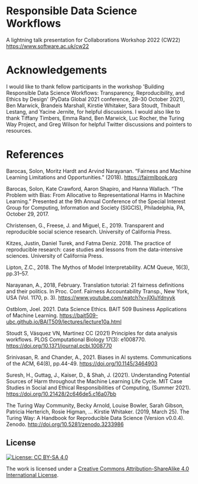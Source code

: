 # Responsible Data Science Workflows

A lightning talk presentation for Collaborations Workshop 2022 (CW22) https://www.software.ac.uk/cw22

# Acknowledgements

I would like to thank fellow participants in the workshop 'Building Responsible Data Science Workflows: Transparency, Reproducibility, and Ethics by Design' (PyData Global 2021 conference, 28–30 October 2021), Ben Marwick, Brandeis Marshall, Kirstie Whitaker, Sara Stoudt, Thibault Lestang, and Yacine Jernite, for helpful discussions. I would also like to thank Tiffany Timbers, Emma Rand, Ben Marwick, Luc Rocher, the Turing Way Project, and Greg Wilson for helpful Twitter discussions and pointers to resources.     

# References

Barocas, Solon, Moritz Hardt and Arvind Narayanan. “Fairness and Machine Learning Limitations and Opportunities.” (2018). https://fairmlbook.org 

Barocas, Solon, Kate Crawford, Aaron Shapiro, and Hanna Wallach. “The Problem with Bias: From Allocative to Representational Harms in Machine Learning.” Presented at the 9th Annual Conference of the Special Interest Group for Computing, Information and Society (SIGCIS), Philadelphia, PA, October 29, 2017.

Christensen, G., Freese, J. and Miguel, E., 2019. Transparent and reproducible social science research. University of California Press.

Kitzes, Justin, Daniel Turek, and Fatma Deniz. 2018. The practice of reproducible research: case studies and lessons from the data-intensive sciences. University of California Press. 

Lipton, Z.C., 2018. The Mythos of Model Interpretability. ACM Queue, 16(3), pp.31–57.

Narayanan, A., 2018, February. Translation tutorial: 21 fairness definitions and their politics. In Proc. Conf. Fairness Accountability Transp., New York, USA (Vol. 1170, p. 3). https://www.youtube.com/watch?v=jIXIuYdnyyk

Ostblom, Joel. 2021. Data Science Ethics. BAIT 509 Business Applications of Machine Learning. https://bait509-ubc.github.io/BAIT509/lectures/lecture10a.html

Stoudt S, Vásquez VN, Martinez CC (2021) Principles for data analysis workflows. PLOS Computational Biology 17(3): e1008770. https://doi.org/10.1371/journal.pcbi.1008770

Srinivasan, R. and Chander, A., 2021. Biases in AI systems. Communications of the ACM, 64(8), pp.44-49. https://doi.org/10.1145/3464903

Suresh, H., Guttag, J., Kaiser, D., & Shah, J. (2021). Understanding Potential Sources of Harm throughout the Machine Learning Life Cycle. MIT Case Studies in Social and Ethical Responsibilities of Computing, (Summer 2021). https://doi.org/10.21428/2c646de5.c16a07bb

The Turing Way Community, Becky Arnold, Louise Bowler, Sarah Gibson, Patricia Herterich, Rosie Higman, … Kirstie Whitaker. (2019, March 25). The Turing Way: A Handbook for Reproducible Data Science (Version v0.0.4). Zenodo. http://doi.org/10.5281/zenodo.3233986


## License

[![License: CC BY-SA 4.0](https://img.shields.io/badge/License-CC%20BY--SA%204.0-lightgrey.svg)](http://creativecommons.org/licenses/by-sa/4.0/)

The work is licensed under a [Creative Commons Attribution-ShareAlike 4.0 International License](https://creativecommons.org/licenses/by-sa/4.0/).
